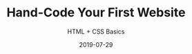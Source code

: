 ---
title: "Hand-Code Your First Website"
subtitle: "HTML + CSS Basics"
desc: "This class covers how to make a website from scratch with HTML and CSS, we go through the basics of HTML and CSS; how to plan your site; what apps to use; and how to write your code."
external_url: https://ttkb.me/first-website
date: "2019-07-29"
image: "img/hand-code-thumb.jpg"
background_color: "#007fff"
categories: ['Coding']
tags: ['HTML', 'CSS']
---